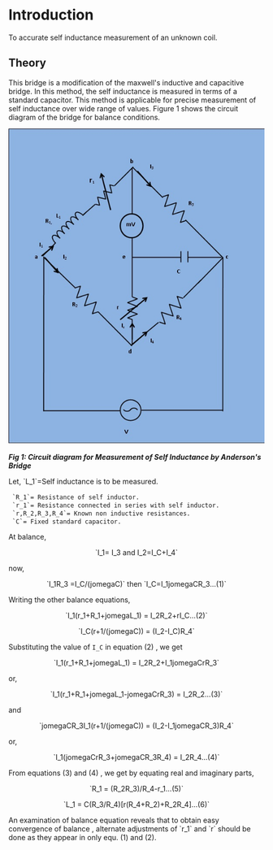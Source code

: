 # Introduction
To accurate self inductance measurement of an unknown coil. 

## Theory

  
This bridge is a modification of the maxwell's inductive and capacitive bridge. In this method, the self inductance is measured in terms of a standard capacitor. This method is applicable for precise measurement of self inductance over wide range of values. Figure 1 shows the circuit diagram of the bridge for balance conditions.
<p align="center">

![Rm501 Figure](images/anderson_bridge.jpg)

***Fig 1: Circuit diagram for Measurement of Self Inductance by Anderson's Bridge***
</p>
Let, `L_1`=Self inductance is to be measured.

     `R_1`= Resistance of self inductor.
     `r_1`= Resistance connected in series with self inductor.
     `r,R_2,R_3,R_4`= Known non inductive resistances.
     `C`= Fixed standard capacitor.
       
At balance,  
<p align="center">
`I_1= I_3 and I_2=I_C+I_4`
</p>


now,
<p align="center">
`I_1R_3 =I_C/(jomegaC)`          then    `I_C=I_1jomegaCR_3...(1)`
</p>

Writing the other balance equations,

<p align="center">
`I_1(r_1+R_1+jomegaL_1) = I_2R_2+rI_C...(2)`
</p>
<p align="center">
`I_C(r+1/(jomegaC)) = (I_2-I_C)R_4`
</p>

Substituting the value of `I_C` in equation (2) , we get
<p align="center">
`I_1(r_1+R_1+jomegaL_1) = I_2R_2+I_1jomegaCrR_3`
</p>
or,
<p align="center">
`I_1(r_1+R_1+jomegaL_1-jomegaCrR_3) = I_2R_2...(3)`
</p>
and
<p align="center">
`jomegaCR_3I_1(r+1/(jomegaC)) = (I_2-I_1jomegaCR_3)R_4`
</p>
or,
<p align="center">
`I_1(jomegaCrR_3+jomegaCR_3R_4) = I_2R_4...(4)`
</p>


From equations (3) and (4) , we get by equating real and imaginary parts,
<p align="center">
`R_1 = (R_2R_3)/R_4-r_1...(5)`
</p>
<p align="center">
`L_1 = C(R_3/R_4)[r(R_4+R_2)+R_2R_4]...(6)`
</p>
An examination of balance equation reveals that to obtain easy convergence of balance , alternate adjustments of `r_1` and `r` should be done as they appear in only equ. (1) and (2).
<script id="MathJax-script" async src="https://cdn.jsdelivr.net/npm/mathjax@3/es5/tex-mml-chtml.js"></script>
